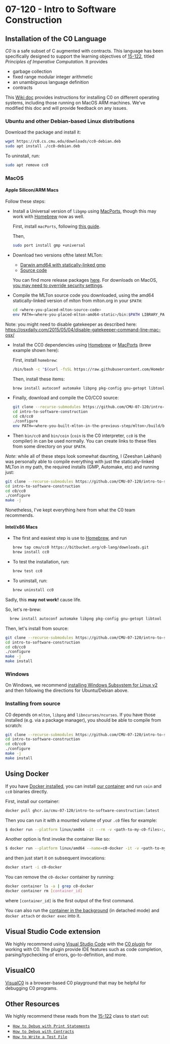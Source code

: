 # 07-120 - Intro to Software Construction

## Installation of the C0 Language

*C0* is a safe subset of C augmented with contracts. This language has been
specifically designed to support the learning objectives of [15-122][15-122],
titled *Principles of Imperative Computation*. It provides

* garbage collection
* fixed range modular integer arithmetic
* an unambiguous language definition
* contracts

This [Wiki doc][c0-install] provides instructions for installing C0 on different
operating systems, including those running on MacOS ARM machines. We've modified
this doc and will provide feedback on any issues.

### Ubuntu and other Debian-based Linux distributions

Download the package and install it:

```sh
wget https://c0.cs.cmu.edu/downloads/cc0-debian.deb
sudo apt install ./cc0-debian.deb
```

To uninstall, run:

```sh
sudo apt remove cc0
```

### MacOS

#### Apple Silicon/ARM Macs

Follow these steps:

  * Install a Universal version of `libgmp` using [MacPorts][macports], though
    this may work with [Homebrew][homebrew-gmp] now as well.

    First, install `macPorts`, following [this guide][macports].

    Then,

    ```sh
    sudo port install gmp +universal
    ```

  * Download two versions ofthe latest MLTon:
    * [Darwin amd64 with statically-linked gmp][mlton-dawrin-gmp-static]
    * [Source code][mlton-src]

    You can find more release packages [here][mlton-releases]. For downloads on
    MacOS, [you may need to override security settings][mac-app-security].

  * Compile the MLTon source code you downloaded, using the amd64
    statically-linked version of mlton from mlton.org in your `$PATH`:

    ```sh
    cd <where-you-placed-mlton-source-code>
    env PATH=<where-you-placed-mlton-amd64-static>/bin:$PATH LIBRARY_PATH=/opt/local/lib/ C_INCLUDE_PATH=/opt/local/include/ make WITH_GMP_DIR=/opt/local
    ```
Note: you might need to disable gatekeeper as described here: https://osxdaily.com/2015/05/04/disable-gatekeeper-command-line-mac-osx/


  * Install the CC0 dependencies using [Homebrew][homebrew] or [MacPorts][macports] (brew example shown here):

    First, install `homebrew`:

    ```sh
    /bin/bash -c "$(curl -fsSL https://raw.githubusercontent.com/Homebrew/install/HEAD/install.sh)"
    ```

    Then, install these items:

    ```sh
    brew install autoconf automake libpng pkg-config gnu-getopt libtool
    ```

  * Finally, download and compile the C0/CC0 source:

    ```sh
    git clone --recurse-submodules https://github.com/CMU-07-120/intro-to-software-construction
    cd intro-to-software-construction
    cd c0/cc0
    ./configure
    env PATH=<where-you-built-mlton-in-the-previous-step/mlton>/build/bin:$PATH LIBRARY_PATH=/opt/local/lib/ C_INCLUDE_PATH=/opt/local/include/  make -j
    ```

  * Then `bin/cc0` and `bin/coin` (`coin` is the C0 interpreter, `cc0` is the compiler)
    in can be used normally. You can create links to these files from some
    directory on your `$PATH`.

*Note*: while all of these steps look somewhat daunting, I (Zeeshan Lakhani) was
personally able to compile everything with just the statically-linked MLTon in
my path, the required installs (GMP, Automake, etc) and running just:

``` sh
git clone --recurse-submodules https://github.com/CMU-07-120/intro-to-software-construction
cd intro-to-software-construction
cd c0/cc0
./configure
make -j
```

Nonetheless, I've kept everything here from what the C0 team recommends.

#### Intel/x86 Macs

* The first and easiest step is use to [Homebrew][homebrew], and run

  ```sh
  brew tap cmu/cc0 https://bitbucket.org/c0-lang/downloads.git
  brew install cc0
  ```
* To test the installation, run:

  ```sh
  brew test cc0
  ```

* To uninstall, run:

  ```sh
  brew uninstall cc0
  ```

Sadly, this **may not work!** cause life.

So, let's re-brew:

  ```sh
    brew install autoconf automake libpng pkg-config gnu-getopt libtool
  ```

Then, let's install from source:

```sh
git clone --recurse-submodules https://github.com/CMU-07-120/intro-to-software-construction
cd intro-to-software-construction
cd c0/cc0
./configure
make -j
make install
```

### Windows

On Windows, we recommend [installing Windows Subsystem for Linux v2][wsl] and
then following the directions for Ubuntu/Debian above.

### Installing from source

C0 depends on `mlton`, `libpng` and `libncurses/ncurses`. If you have those installed
(e.g. via a package manager), you should be able to compile from scratch:

```sh
git clone --recurse-submodules https://github.com/CMU-07-120/intro-to-software-construction
cd intro-to-software-construction
cd c0/cc0
./configure
make -j
make install
```

## Using Docker

If you have [Docker installed][docker], you can install [our container](./Dockerfile)
and run `coin` and `cc0` binaries directly.

First, install our container:

```sh
docker pull ghcr.io/cmu-07-120/intro-to-software-construction:latest
```

Then you can run it with a mounted volume of your `.c0` files for example:

```sh
$ docker run --platform linux/amd64 -it --rm -v <path-to-my-c0-files>:/home/07120 -w /home/07120 ghcr.io/cmu-07-120/intro-to-software-construction:latest
```

Another option is first invoke the container like so:

```sh
$ docker run --platform linux/amd64 --name=c0-docker -it -v <path-to-my-c0-files>:/home/07120 -w /home/07120 ghcr.io/cmu-07-120/intro-to-software-construction:latest
```

and then just start it on subsequent invocations:

``` sh
docker start -i c0-docker
```

You can remove the `c0-docker` container by running:

``` sh
docker container ls -a | grep c0-docker
docker container rm [container_id]
```

where `[container_id]` is the first output of the first command.

You can also run the [container in the background][docker-bg] (in detached mode)
and `docker attach` or `docker exec` into it.

## Visual Studio Code extension

We highly recommend using [Visual Studio Code][vscode] with the [C0 plugin][vscode-c0]
for working with C0. The plugin provide IDE features such as code completion,
parsing/typchecking of errors, go-to-definition, and more.

## VisualC0

[VisualC0][visualc0] is a browser-based C0 playground that may be helpful for
debugging C0 programs.

## Other Resources

We highly recommend these reads from the [15-122][15-122] class to start out:

* [`How to Debug with Print Statements`][how-to-debug-print]
* [`How to Debug with Contracts`][how-to-debug-contracts]
* [`How to Write a Test File`][how-to-write-tests]

[15-122]: https://www.cs.cmu.edu/~15122/home.shtml
[c0-install]: https://bitbucket.org/c0-lang/docs/wiki/Downloads
[docker]: https://www.docker.com/get-started/
[docker-bg]: https://docs.docker.com/language/golang/run-containers/#run-in-detached-mode
[homebrew]: https://brew.sh/
[homebrew-gmp]: https://formulae.brew.sh/formula/gmp
[how-to-debug-contracts]: https://www.cs.cmu.edu/~15122/handouts/gts/contracts.pdf
[how-to-debug-print]: https://www.cs.cmu.edu/~15122/handouts/gts/print.pdf
[how-to-write-tests]: https://www.cs.cmu.edu/~15122/handouts/gts/testing.pdf
[macports]: https://www.macports.org/install.php
[mac-app-security]: https://support.apple.com/guide/mac-help/open-a-mac-app-from-an-unidentified-developer-mh40616/mac
[mlton-dawrin-gmp-static]: https://github.com/MLton/mlton/releases/download/on-20210117-release/mlton-20210117-1.amd64-darwin-19.6.gmp-static.tgz
[mlton-releases]: https://github.com/MLton/mlton/releases
[mlton-src]: https://github.com/MLton/mlton/archive/refs/tags/on-20210117-release.zip
[vscode]: https://code.visualstudio.com/
[vscode-c0]: https://marketplace.visualstudio.com/items?itemName=15122staff.c0-lsp
[visualc0]: https://cs122.andrew.cmu.edu/visualc0/
[wsl]: https://learn.microsoft.com/en-us/windows/wsl/install
